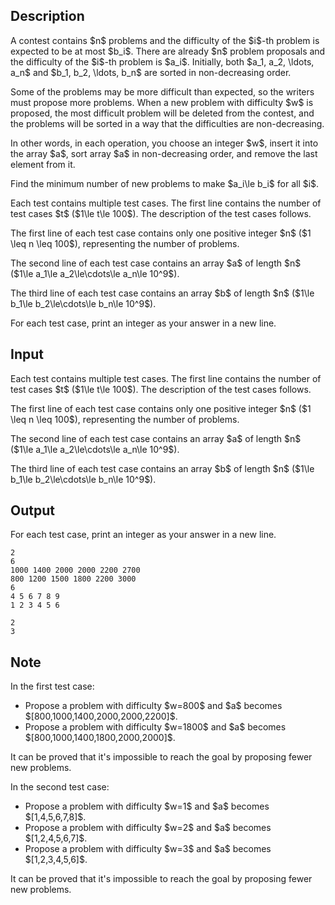 ## Description

<div><p>A contest contains $n$ problems and the difficulty of the $i$-th problem is expected to be <span class="tex-font-style-bf">at most</span> $b_i$. There are already $n$ problem proposals and the difficulty of the $i$-th problem is $a_i$. Initially, both $a_1, a_2, \ldots, a_n$ and $b_1, b_2, \ldots, b_n$ are sorted in non-decreasing order.</p><p>Some of the problems may be more difficult than expected, so the writers must propose more problems. When a new problem with difficulty $w$ is proposed, the most difficult problem will be deleted from the contest, and the problems will be sorted in a way that the difficulties are non-decreasing.</p><p>In other words, in each operation, you choose an integer $w$, insert it into the array $a$, sort array $a$ in non-decreasing order, and remove the last element from it.</p><p>Find the minimum number of new problems to make $a_i\le b_i$ for all $i$.</p></div><div class="input-specification"><p>Each test contains multiple test cases. The first line contains the number of test cases $t$ ($1\le t\le 100$). The description of the test cases follows.</p><p>The first line of each test case contains only one positive integer $n$ ($1 \leq n \leq 100$), representing the number of problems.</p><p>The second line of each test case contains an array $a$ of length $n$ ($1\le a_1\le a_2\le\cdots\le a_n\le 10^9$).</p><p>The third line of each test case contains an array $b$ of length $n$ ($1\le b_1\le b_2\le\cdots\le b_n\le 10^9$).</p></div><div class="output-specification"><p>For each test case, print an integer as your answer in a new line.</p></div>

## Input

<p>Each test contains multiple test cases. The first line contains the number of test cases $t$ ($1\le t\le 100$). The description of the test cases follows.</p><p>The first line of each test case contains only one positive integer $n$ ($1 \leq n \leq 100$), representing the number of problems.</p><p>The second line of each test case contains an array $a$ of length $n$ ($1\le a_1\le a_2\le\cdots\le a_n\le 10^9$).</p><p>The third line of each test case contains an array $b$ of length $n$ ($1\le b_1\le b_2\le\cdots\le b_n\le 10^9$).</p>

## Output

<p>For each test case, print an integer as your answer in a new line.</p>





```input1|2,3,4
2
6
1000 1400 2000 2000 2200 2700
800 1200 1500 1800 2200 3000
6
4 5 6 7 8 9
1 2 3 4 5 6
```




```output1
2
3
```



## Note

<p>In the first test case:</p><ul> <li> Propose a problem with difficulty $w=800$ and $a$ becomes $[800,1000,1400,2000,2000,2200]$. </li><li> Propose a problem with difficulty $w=1800$ and $a$ becomes $[800,1000,1400,1800,2000,2000]$. </li></ul><p>It can be proved that it's impossible to reach the goal by proposing fewer new problems.</p><p>In the second test case:</p><ul> <li> Propose a problem with difficulty $w=1$ and $a$ becomes $[1,4,5,6,7,8]$. </li><li> Propose a problem with difficulty $w=2$ and $a$ becomes $[1,2,4,5,6,7]$. </li><li> Propose a problem with difficulty $w=3$ and $a$ becomes $[1,2,3,4,5,6]$. </li></ul><p>It can be proved that it's impossible to reach the goal by proposing fewer new problems.</p>
